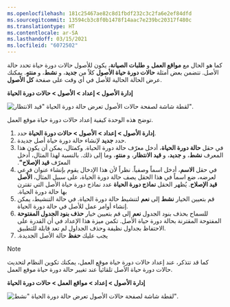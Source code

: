 ```yaml
---
ms.openlocfilehash: 181c25467ae82c8d1fbdf232c3c2fa6e2ef84dfd
ms.sourcegitcommit: 13594cb3c8f0b1478f14aac7e239bc20317f480c
ms.translationtype: HT
ms.contentlocale: ar-SA
ms.lasthandoff: 03/15/2021
ms.locfileid: "6072502"
---
```

كما هو الحال مع **مواقع العمل** و **طلبات الصيانة**، يكون للأصول حالات دورة حياة تحدد حالة الأصل. تتضمن بعض أمثلة **‏‫حالات دورة حياة الأصول‬** كلاً من **جديد**، و **نشط**، و **منتهٍ**. يمكنك عرض الحالة الحالية للأصل في أي وقت على صفحة **كل الأصول**. 


**إدارة الأصول > إعداد > الأصول > حالات دورة الحياة**
 
![لقطة شاشة لصفحة حالات الأصول تعرض حالة دورة الحياة "قيد الانتظار".](../media/create-asset-lifecycle-states-ssm.png)

توضح هذه الوحدة كيفية إعداد حالات دورة حياة موقع العمل.

1.  حدد **‎إدارة الأصول > إعداد > الأصول > حالات دورة الحياة**.
2.  حدد **جديد** لإنشاء حالة دورة حياة أصل جديدة.
3.  في حقل **حالة دورة الحياة**، أدخل معرّف حالة دورة الحياة. ‏‫وكمثال، يمكن أن يكون هذا المعرف **نشط**، و **جديد**، و **قيد الانتظار**، و **منتهٍ**، وما إلى ذلك. بالنسبة لهذا المثال، أدخل المعرّف **قيد الإصلاح"**.
4.  في حقل **الاسم**، أدخل اسماً وصفياً. نظراً لأن هذا الإدخال يقوم بإنشاء عنوان فرعي لعرضه، ضع اسماً في هذا الحقل يصف حالة دورة الحياة، على سبيل المثال، **الأصل قيد الإصلاح**. 
    يُظهر الحقل **‏‫نماذج دورة الحياة** عدد نماذج دورة حياة الأصل التي تقترن بها حالة دورة الحياة. 
5.  قم بتعيين الخيار **نشط** إلى **نعم** لتنشيط حالة دورة الحياة. في حالة التنشيط، يمكن إنشاء أوامر عمل للأصل في حالة دورة الحياة.
6.  قم بتعيين خيار **حذف بنود الجدول المفتوحة** ‎إلى **‎نعم** ‎للسماح بحذف بنود الجدول المفتوحة المقترنة بحالة دورة حياة الأصل. تكمن ميزة هذا الإعداد في أن القدرة على الاحتفاظ بجداول نظيفة وحذف الجداول لم تعد قابلة للتطبيق.
7.  يجب عليك **‏‫حفظ** حالة الأصل الجديدة.


> [!NOTE]
> كما قد تتذكر، عند إعداد حالات دورة حياة موقع العمل، يمكنك تكوين النظام لتحديث حالات دورة حياة الأصل تلقائياً عند تغيير حالة دورة حياة موقع العمل.  

**إدارة الأصول > إعداد > مواقع العمل > حالات دورة الحياة**

![لقطة شاشة لصفحة حالات الأصول تعرض حالة دورة الحياة "نشط".](../media/asset-lifecycle-states-functional-ssm.png)


